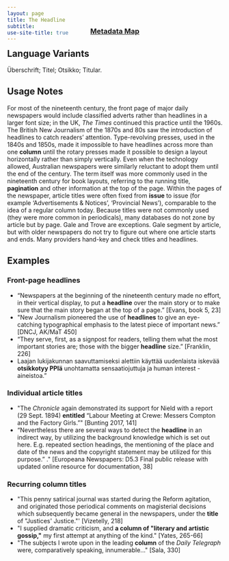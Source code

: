 ```yaml
---
layout: page
title: The Headline
subtitle: 
use-site-title: true
---
```

<h3 style="text-align:center;margin-top:-50"><a href="../../maps/headline">Metadata Map</a></h3>

## Language Variants 

Überschrift; Titel; Otsikko; Titular. 

## Usage Notes

For most of the nineteenth century, the front page of major daily newspapers would include classified adverts rather than headlines in a larger font size; in the UK, *The Times* continued this practice until the 1960s. The British New Journalism of the 1870s and 80s saw the introduction of headlines to catch readers’ attention. Type-revolving presses, used in the 1840s and 1850s, made it impossible to have headlines across more than one **column** until the rotary presses made it possible to design a layout horizontally rather than simply vertically. Even when the technology allowed, Australian newspapers were similarly reluctant to adopt them until the end of the century. The term itself was more commonly used in the nineteenth century for book layouts, referring to the running title, **pagination** and other information at the top of the page. Within the pages of the newspaper, article titles were often fixed from **issue** to issue (for example ‘Advertisements & Notices’, ‘Provincial News’), comparable to the idea of a regular column today. Because titles were not commonly used (they were more common in periodicals), many databases do not zone by article but by page. Gale and Trove are exceptions. Gale segment by article, but with older newspapers do not try to figure out where one article starts and ends. Many providers hand-key and check titles and headlines.

## Examples

### Front-page headlines

  - “Newspapers at the beginning of the nineteenth century made no effort, in their vertical display, to put a **headline** over the main story or to make sure that the main story began at the top of a page.” \[Evans, book 5, 23\]
  - "New Journalism pioneered the use of **headlines** to give an eye-catching typographical emphasis to the latest piece of important news.” \[DNCJ, AK/MaT 450\]
  - “They serve, first, as a signpost for readers, telling them what the most important stories are; those with the bigger **headline** size.” \[Franklin, 226\]
  - Laajan lukijakunnan saavuttamiseksi alettiin käyttää uudenlaista iskevää **otsikkotyy PPIä** unohtamatta sensaatiojuttuja ja human interest -aineistoa.”

### Individual article titles

  - "The *Chronicle* again demonstrated its support for Nield with a report (29 Sept. 1894) **entitled** “Labour Meeting at Crewe: Messers Compton and the Factory Girls.”" \[Bunting 2017, 141\]
  - “Nevertheless there are several ways to detect the **headline** in an indirect way, by utilizing the background knowledge which is set out here. E.g. repeated section headings, the mentioning of the place and date of the news and the copyright statement may be utilized for this purpose.” ." \[Europeana Newspapers: D5.3 Final public release with updated online resource for documentation, 38\]

### Recurring column titles

  - "This penny satirical journal was started during the Reform agitation, and originated those periodical comments on magisterial decisions which subsequently became general in the newspapers, under the **title** of "Justices' Justice."' \[Vizetelly, 218\]
  - "I supplied dramatic criticism, and **a column of "literary and artistic gossip,"** my first attempt at anything of the kind." \[Yates, 265-66\]
  - "The subjects I wrote upon in the leading **column** of the *Daily Telegraph* were, comparatively speaking, innumerable..." \[Sala, 330\]
